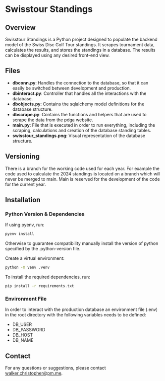 # Swisstour Standings

## Overview
Swisstour Standings is a Python project designed to populate the backend model of the Swiss Disc Golf Tour standings. It scrapes tournament data, calculates the results, and stores the standings in a database. The results can be displayed using any desired front-end view. 

## Files
- **dbconn.py**: Handles the connection to the database, so that it can easily be switched between development and production. 
- **dbinteract.py**: Controller that handles all the interactions with the database.
- **dbobjects.py**: Contains the sqlalchemy model definitions for the database structure.
- **dbscrape.py**: Contains the functions and helpers that are used to scrape the data from the pdga website.
- **main.py**: File that is executed in order to run everything, including the scraping, calculations and creation of the database standing tables.
- **swisstour_standings.png**: Visual representation of the database structure.

## Versioning
There is a branch for the working code used for each year. For example the code used to calculate the 2024 standings is located on a branch which will never be merged to main. Main is reserved for the development of the code for the current year.

## Installation
### Python Version & Dependencies
If using pyenv, run:
```bash
pyenv install
```
Otherwise to guarantee compatibility manually install the version of python specified by the .python-version file.

Create a virtual environment:
```bash
python -m venv .venv
```

To install the required dependencies, run:
```bash
pip install -r requirements.txt
```
### Environment File
In order to interact with the production database an environment file (.env) in the root directory with the following variables needs to be defined:
- DB_USER
- DB_PASSWORD
- DB_HOST
- DB_NAME

## Contact
For any questions or suggestions, please contact walker.christopher@pm.me.
